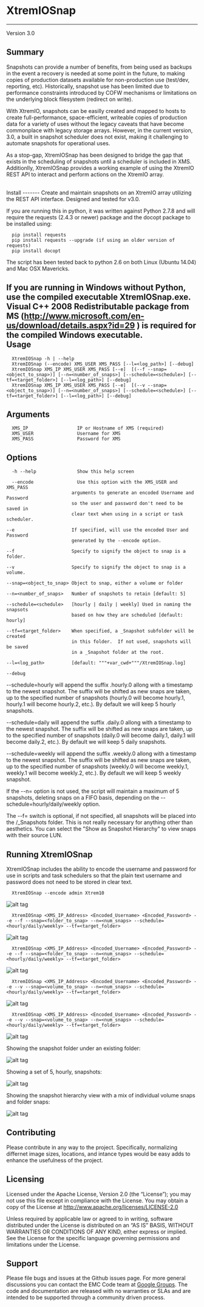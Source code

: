 XtremIOSnap
===========
   ------------------------------------------------------------------------
   Version 3.0
   
Summary
-------

Snapshots can provide a number of benefits, from being used as backups in the event a recovery is needed at some point in the future, to making copies of production datasets available for non-production use (test/dev, reporting, etc).  Historically, snapshot use has been limited due to performance constraints introduced by COFW mechanisms or limitations on the underlying block filesystem (redirect on write).  

With XtremIO, snapshots can be easilly created and mapped to hosts to create full-performance, space-efficient, writeable copies of production data for a variety of uses without the legacy caveats that have become commonplace with legacy storage arrays.  However, in the current version, 3.0, a built in snapshot scheduler does not exist, making it challenging to automate snapshots for operational uses.

As a stop-gap, XtremIOSnap has been designed to bridge the gap that exists in the scheduling of snapshots until a scheduler is included in XMS. Additionlly, XtremIOSnap provides a working example of using the XtremIO REST API to interact and perform actions on the XtremIO array.

<br> 
Install
-------
   Create and maintain snapshots on an XtremIO array utilizing the REST API interface.  Designed and tested for v3.0.
   
   If you are running this in python, it was written against Python 2.7.8 and will require the requests (2.4.3 or newer) package and the docopt package to be installed using:
   
      pip install requests
      pip install requests --upgrade (if using an older version of requests)
      pip install docopt
    
   The script has been tested back to python 2.6 on both Linux (Ubuntu 14.04) and Mac OSX Mavericks.
   
   If you are running in Windows without Python, use the compiled executable XtremIOSnap.exe.  Visual C++ 2008 Redistributable package from MS (http://www.microsoft.com/en-us/download/details.aspx?id=29 ) is required for the compiled Windows executable.
<br>
Usage
-------   
      
      XtremIOSnap -h | --help
      XtremIOSnap (--encode) XMS_USER XMS_PASS [--l=<log_path>] [--debug]
      XtremIOSnap XMS_IP XMS_USER XMS_PASS [--e]  [(--f --snap=<object_to_snap>)] [--n=<number_of_snaps>] [--schedule=<schedule>] [--tf=<target_folder>] [--l=<log_path>] [--debug]
      XtremIOSnap XMS_IP XMS_USER XMS_PASS [--e]  [(--v --snap=<object_to_snap>)] [--n=<number_of_snaps>] [--schedule=<schedule>] [--tf=<target_folder>] [--l=<log_path>] [--debug]

Arguments
---------

      XMS_IP                  IP or Hostname of XMS (required)
      XMS_USER                Username for XMS
      XMS_PASS                Password for XMS

Options
-------

      -h --help               Show this help screen

      --encode                Use this option with the XMS_USER and XMS_PASS
                            arguments to generate an encoded Username and Password
                            so the user and password don't need to be saved in
                            clear text when using in a script or task scheduler.

    --e                     If specified, will use the encoded User and Password
                            generated by the --encode option.

    --f                     Specify to signify the object to snap is a folder.

    --v                     Specify to signify the object to snap is a volume.

    --snap=<object_to_snap> Object to snap, either a volume or folder

    --n=<number_of_snaps>   Number of snapshots to retain [default: 5]

    --schedule=<schedule>   [hourly | daily | weekly] Used in naming the snapsots
                            based on how they are scheduled [default: hourly]

    --tf=<target_folder>    When specified, a _Snapshot subfolder will be created
                            in this folder.  If not used, snapshots will be saved
                            in a _Snapshot folder at the root.

    --l=<log_path>          [default: """+var_cwd+"""/XtremIOSnap.log]

    --debug



   --schedule=hourly will append the suffix .hourly.0 allong with a timestamp to the newest snapshot.  The suffix will be shifted as new snaps are taken, up to the specified number of snapshots (hourly.0 will become hourly.1, hourly.1 will become hourly.2, etc.).  By default we will keep 5 hourly snapshots.

   --schedule=daily will append the suffix .daily.0 allong with a timestamp to the newest snapshot.  The suffix will be shifted as new snaps are taken, up to the specified number of snapshots (daily.0 will become daily.1, daily.1 will become daily.2, etc.). By default we will keep 5 daily snapshots.

   --schedule=weekly will append the suffix .weekly.0 allong with a timestamp to the newest snapshot.  The suffix will be shifted as new snaps are taken, up to the specified number of snapshots (weekly.0 will become weekly.1, weekly.1 will become weekly.2, etc.). By default we will keep 5 weekly snapshot.

   If the --n= option is not used, the script will maintain a maximum of 5 snapshots, deleting snaps on a FIFO basis, depending on the --schedule=hourly/daily/weekly option.

   The --f= switch is optional, if not specified, all snapshots will be placed into the /_Snapshots folder.  This is not really necessary for anything other than aesthetics.  You can select the "Show as Snapshot Hierarchy" to view snaps with their source LUN.
  
Running XtremIOSnap
----------- 
   XtremIOSnap includes the ability to encode the username and password for use in scripts and task schedulers so that the plain text username and password does not need to be stored in clear text.
   
      XtremIOSnap --encode admin Xtrem10
      
![alt tag](https://github.com/evanbattle/XtremIOSnap/blob/master/images/encode.png)
   
      XtremIOSnap <XMS_IP_Address> <Encoded_Username> <Encoded_Password> --e --f --snap=<folder_to_snap> --n=<num_snaps> --schedule=<hourly/daily/weekly> --tf=<target_folder>
      
![alt tag](https://github.com/evanbattle/XtremIOSnap/blob/master/images/folder_snap.png)

      XtremIOSnap <XMS_IP_Address> <Encoded_Username> <Encoded_Password> --e --f --snap=<folder_to_snap> --n=<num_snaps> --schedule=<hourly/daily/weekly> --tf=<target_folder>
      
![alt tag](https://github.com/evanbattle/XtremIOSnap/blob/master/images/folder_snap_with_delete.png)

      XtremIOSnap <XMS_IP_Address> <Encoded_Username> <Encoded_Password> --e --v --snap=<volume_to_snap> --n=<num_snaps> --schedule=<hourly/daily/weekly> --tf=<target_folder>
      
![alt tag](https://github.com/evanbattle/XtremIOSnap/blob/master/images/vol_snap.png)

      XtremIOSnap <XMS_IP_Address> <Encoded_Username> <Encoded_Password> --e --v --snap=<volume_to_snap> --n=<num_snaps> --schedule=<hourly/daily/weekly> --tf=<target_folder>

![alt tag](https://github.com/evanbattle/XtremIOSnap/blob/master/images/volsnap_with_delete.png)

Showing the snapshot folder under an existing folder:

![alt tag](https://github.com/evanbattle/XtremIOSnap/blob/master/images/XMS_Folder.png)

Showing a set of 5, hourly, snapshots:

![alt tag](https://github.com/evanbattle/XtremIOSnap/blob/master/images/XMS_hourly_snaps.png)

Showing the snapshot hierarchy view with a mix of individual volume snaps and folder snaps:

![alt tag](https://github.com/evanbattle/XtremIOSnap/blob/master/images/XMS_Snapshot_Hierarchy.png)

Contributing
-----------
Please contribute in any way to the project.  Specifically, normalizing differnet image sizes, locations, and intance types would be easy adds to enhance the usefulness of the project.


Licensing
---------
Licensed under the Apache License, Version 2.0 (the “License”); you may not use this file except in compliance with the License. You may obtain a copy of the License at <http://www.apache.org/licenses/LICENSE-2.0>

Unless required by applicable law or agreed to in writing, software distributed under the License is distributed on an “AS IS” BASIS, WITHOUT WARRANTIES OR CONDITIONS OF ANY KIND, either express or implied. See the License for the specific language governing permissions and limitations under the License.

Support
-------
Please file bugs and issues at the Github issues page. For more general discussions you can contact the EMC Code team at <a href="https://groups.google.com/forum/#!forum/emccode-users">Google Groups</a>. The code and documentation are released with no warranties or SLAs and are intended to be supported through a community driven process.
